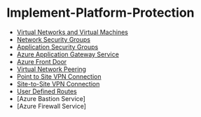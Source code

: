 # Implement-Platform-Protection

- [Virtual Networks and Virtual Machines](https://github.com/earkevin11/Review-of-Virtual-Networks-and-Virtual-Machines)
- [Network Security Groups](https://github.com/earkevin11/Network-Security-Groups)
- [Application Security Groups](https://github.com/earkevin11/Application-Security-Groups)
- [Azure Application Gateway Service](https://github.com/earkevin11/Azure-Application-Gateway-Service)
- [Azure Front Door](https://github.com/earkevin11/Azure-Front-Door)
- [Virtual Network Peering](https://github.com/earkevin11/Virtual-Network-Peering/edit/main/README.md)
- [Point to Site VPN Connection](https://github.com/earkevin11/Point-to-Site-VPN)
- [Site-to-Site VPN Connection](https://github.com/earkevin11/Site-to-Site-VPN)
- [User Defined Routes](https://github.com/earkevin11/User-Defined-Routes)
- [Azure Bastion Service]
- [Azure Firewall Service]
